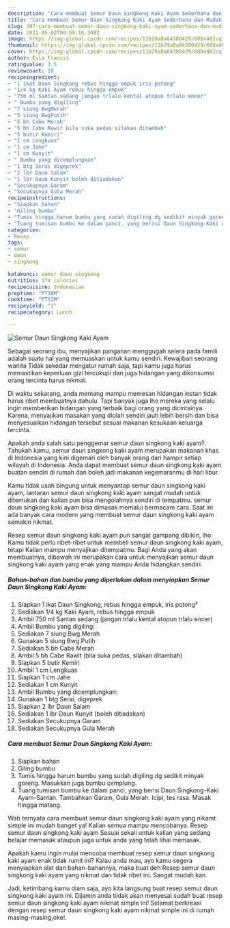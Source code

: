 ```yaml
---
description: "Cara membuat Semur Daun Singkong Kaki Ayam Sederhana dan Mudah Dibuat"
title: "Cara membuat Semur Daun Singkong Kaki Ayam Sederhana dan Mudah Dibuat"
slug: 387-cara-membuat-semur-daun-singkong-kaki-ayam-sederhana-dan-mudah-dibuat
date: 2021-05-02T00:59:16.308Z
image: https://img-global.cpcdn.com/recipes/11b29a8a84380429/680x482cq70/semur-daun-singkong-kaki-ayam-foto-resep-utama.jpg
thumbnail: https://img-global.cpcdn.com/recipes/11b29a8a84380429/680x482cq70/semur-daun-singkong-kaki-ayam-foto-resep-utama.jpg
cover: https://img-global.cpcdn.com/recipes/11b29a8a84380429/680x482cq70/semur-daun-singkong-kaki-ayam-foto-resep-utama.jpg
author: Eula Francis
ratingvalue: 3.5
reviewcount: 10
recipeingredient:
- "1 ikat Daun Singkong rebus hingga empuk iris potong"
- "1/4 kg Kaki Ayam rebus hingga empuk"
- "750 ml Santan sedang jangan trlalu kental atopun trlalu encer"
- " Bumbu yang digiling"
- "7 siung BwgMerah"
- "5 siung BwgPutih"
- "5 bh Cabe Merah"
- "5 bh Cabe Rawit bila suka pedas silakan ditambah"
- "5 butir Kemiri"
- "1 cm Lengkuas"
- "1 cm Jahe"
- "1 cm Kunyit"
- " Bumbu yang dicemplungkan"
- "1 btg Serai digeprek"
- "2 lbr Daun Salam"
- "1 lbr Daun Kunyit boleh ditiadakan"
- "Secukupnya Garam"
- "Secukupnya Gula Merah"
recipeinstructions:
- "Siapkan bahan"
- "Giling bumbu"
- "Tumis hingga harum bumbu yang sudah digiling dg sedikit minyak goreng. Masukkan juga bumbu cemplung."
- "Tuang tumisan bumbu ke dalam panci, yang berisi Daun Singkong-Kaki Ayam-Santan. Tambahkan Garam, Gula Merah. Icipi, tes rasa. Masak hingga matang."
categories:
- Resep
tags:
- semur
- daun
- singkong

katakunci: semur daun singkong 
nutrition: 174 calories
recipecuisine: Indonesian
preptime: "PT38M"
cooktime: "PT53M"
recipeyield: "1"
recipecategory: Lunch

---
```



![Semur Daun Singkong Kaki Ayam](https://img-global.cpcdn.com/recipes/11b29a8a84380429/680x482cq70/semur-daun-singkong-kaki-ayam-foto-resep-utama.jpg)

Sebagai seorang ibu, menyajikan panganan menggugah selera pada famili adalah suatu hal yang memuaskan untuk kamu sendiri. Kewajiban seorang  wanita Tidak sekedar mengatur rumah saja, tapi kamu juga harus memastikan keperluan gizi tercukupi dan juga hidangan yang dikonsumsi orang tercinta harus nikmat.

Di waktu  sekarang, anda memang mampu memesan hidangan instan tidak harus ribet membuatnya dahulu. Tapi banyak juga lho mereka yang selalu ingin memberikan hidangan yang terbaik bagi orang yang dicintainya. Karena, menyajikan masakan yang diolah sendiri jauh lebih bersih dan bisa menyesuaikan hidangan tersebut sesuai makanan kesukaan keluarga tercinta. 



Apakah anda salah satu penggemar semur daun singkong kaki ayam?. Tahukah kamu, semur daun singkong kaki ayam merupakan makanan khas di Indonesia yang kini digemari oleh banyak orang dari hampir setiap wilayah di Indonesia. Anda dapat membuat semur daun singkong kaki ayam buatan sendiri di rumah dan boleh jadi makanan kegemaranmu di hari libur.

Kamu tidak usah bingung untuk menyantap semur daun singkong kaki ayam, lantaran semur daun singkong kaki ayam sangat mudah untuk ditemukan dan kalian pun bisa mengolahnya sendiri di tempatmu. semur daun singkong kaki ayam bisa dimasak memalui bermacam cara. Saat ini ada banyak cara modern yang membuat semur daun singkong kaki ayam semakin nikmat.

Resep semur daun singkong kaki ayam pun sangat gampang dibikin, lho. Kamu tidak perlu ribet-ribet untuk membeli semur daun singkong kaki ayam, tetapi Kalian mampu menyajikan ditempatmu. Bagi Anda yang akan membuatnya, dibawah ini merupakan cara untuk menyajikan semur daun singkong kaki ayam yang enak yang mampu Anda hidangkan sendiri.

<!--inarticleads1-->

##### Bahan-bahan dan bumbu yang diperlukan dalam menyiapkan Semur Daun Singkong Kaki Ayam:

1. Siapkan 1 ikat Daun Singkong, rebus hingga empuk, iris potong²
1. Sediakan 1/4 kg Kaki Ayam, rebus hingga empuk
1. Ambil 750 ml Santan sedang (jangan trlalu kental atopun trlalu encer)
1. Ambil  Bumbu yang digiling:
1. Sediakan 7 siung Bwg.Merah
1. Gunakan 5 siung Bwg.Putih
1. Sediakan 5 bh Cabe Merah
1. Ambil 5 bh Cabe Rawit (bila suka pedas, silakan ditambah)
1. Siapkan 5 butir Kemiri
1. Ambil 1 cm Lengkuas
1. Siapkan 1 cm Jahe
1. Sediakan 1 cm Kunyit
1. Ambil  Bumbu yang dicemplungkan:
1. Gunakan 1 btg Serai, digeprek
1. Siapkan 2 lbr Daun Salam
1. Sediakan 1 lbr Daun Kunyit (boleh ditiadakan)
1. Sediakan Secukupnya Garam
1. Sediakan Secukupnya Gula Merah




<!--inarticleads2-->

##### Cara membuat Semur Daun Singkong Kaki Ayam:

1. Siapkan bahan
1. Giling bumbu
1. Tumis hingga harum bumbu yang sudah digiling dg sedikit minyak goreng. Masukkan juga bumbu cemplung.
1. Tuang tumisan bumbu ke dalam panci, yang berisi Daun Singkong-Kaki Ayam-Santan. Tambahkan Garam, Gula Merah. Icipi, tes rasa. Masak hingga matang.




Wah ternyata cara membuat semur daun singkong kaki ayam yang nikamt simple ini mudah banget ya! Kalian semua mampu mencobanya. Resep semur daun singkong kaki ayam Sesuai sekali untuk kalian yang sedang belajar memasak ataupun juga untuk anda yang telah lihai memasak.

Apakah kamu ingin mulai mencoba membuat resep semur daun singkong kaki ayam enak tidak rumit ini? Kalau anda mau, ayo kamu segera menyiapkan alat dan bahan-bahannya, maka buat deh Resep semur daun singkong kaki ayam yang nikmat dan tidak ribet ini. Sangat mudah kan. 

Jadi, ketimbang kamu diam saja, ayo kita langsung buat resep semur daun singkong kaki ayam ini. Dijamin anda tiidak akan menyesal sudah buat resep semur daun singkong kaki ayam nikmat simple ini! Selamat berkreasi dengan resep semur daun singkong kaki ayam nikmat simple ini di rumah masing-masing,oke!.


